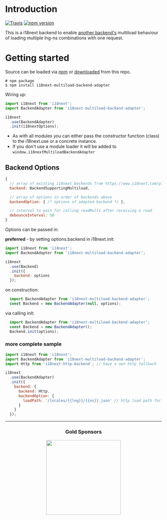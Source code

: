 # Introduction

[![Travis](https://img.shields.io/travis/i18next/i18next-multiload-backend-adapter/master.svg?style=flat-square)](https://travis-ci.org/i18next-multiload-backend-adapter)
[![npm version](https://img.shields.io/npm/v/i18next-multiload-backend-adapter.svg?style=flat-square)](https://www.npmjs.com/package/i18next-multiload-backend-adapter)

This is a i18next backend to enable [another backend's](https://www.i18next.com/overview/plugins-and-utils#backends) multiload behaviour of loading multiple lng-ns combinations with one request.

# Getting started

Source can be loaded via [npm](https://www.npmjs.com/package/i18next-multiload-backend-adapter) or [downloaded](https://github.com/i18next/i18next-chained-backend/blob/master/i18nextMultiloadBackendAdapter.min.js) from this repo.

```
# npm package
$ npm install i18next-multiload-backend-adapter
```

Wiring up:

```js
import i18next from 'i18next';
import BackendAdapter from 'i18next-multiload-backend-adapter';

i18next
  .use(BackendAdapter)
  .init(i18nextOptions);
```

- As with all modules you can either pass the constructor function (class) to the i18next.use or a concrete instance.
- If you don't use a module loader it will be added to `window.i18nextMultiloadBackendAdapter`

## Backend Options

```js
{
  // array of existing i18next backends from https://www.i18next.com/plugins-and-utils.html#backends
  backend: BackendSupportingMultiload,

  // array of options in order of backends above
  backendOption: { /* options of adapted backend */ },

  // interval to wait for calling readMulti after receiving a read
  debounceInterval: 50
}
```

Options can be passed in:

**preferred** - by setting options.backend in i18next.init:

```js
import i18next from 'i18next';
import BackendAdapter from 'i18next-multiload-backend-adapter';

i18next
  .use(Backend)
  .init({
    backend: options
  });
```

on construction:

```js
  import BackendAdapter from 'i18next-multiload-backend-adapter';
  const Backend = new BackendAdapter(null, options);
```

via calling init:

```js
  import BackendAdapter from 'i18next-multiload-backend-adapter';
  const Backend = new BackendAdapter();
  Backend.init(options);
```

### more complete sample

```js
import i18next from 'i18next';
import BackendAdapter from 'i18next-multiload-backend-adapter';
import Http from 'i18next-http-backend'; // have a own http fallback

i18next
  .use(BackendAdapter)
  .init({
    backend: {
      backend: Http,
      backendOption: {
        loadPath: '/locales/{{lng}}/{{ns}}.json' // http load path for my own fallback
      }
    }
  });
```

--------------

<h3 align="center">Gold Sponsors</h3>

<p align="center">
  <a href="https://locize.com/" target="_blank">
    <img src="https://raw.githubusercontent.com/i18next/i18next/master/assets/locize_sponsor_240.gif" width="240px">
  </a>
</p>
